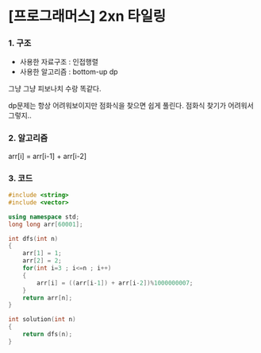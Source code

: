 # [프로그래머스] 2xn 타일링



### 1. 구조

- 사용한 자료구조 : 인접행렬
- 사용한 알고리즘 : bottom-up dp

그냥 그냥 피보나치 수랑 똑같다. 

dp문제는 항상 어려워보이지만 점화식을 찾으면 쉽게 풀린다. 점화식 찾기가 어려워서 그렇지..

  

### 2. 알고리즘

arr[i] = arr[i-1] + arr[i-2]

  

### 3. 코드

```c++
#include <string>
#include <vector>

using namespace std;
long long arr[60001];

int dfs(int n)
{
    arr[1] = 1;
    arr[2] = 2;
    for(int i=3 ; i<=n ; i++)
    {
        arr[i] = ((arr[i-1]) + arr[i-2])%1000000007;
    }
    return arr[n];
}

int solution(int n) 
{
    return dfs(n);
}
```





